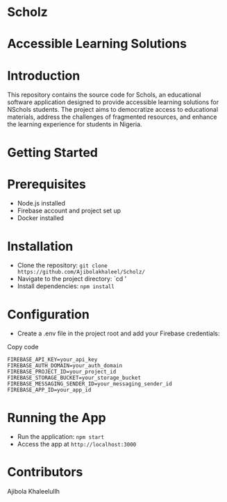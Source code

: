 # Scholz

#  Accessible Learning Solutions
# Introduction
This repository contains the source code for Schols, an educational software application designed to provide accessible learning solutions for NSchols students. The project aims to democratize access to educational materials, address the challenges of fragmented resources, and enhance the learning experience for students in Nigeria.


# Getting Started
# Prerequisites
- Node.js installed
- Firebase account and project set up
- Docker installed

# Installation
- Clone the repository: `git clone https://github.com/Ajibolakhaleel/Scholz/`
- Navigate to the project directory: `cd '
- Install dependencies: `npm install`
  
# Configuration
- Create a .env file in the project root and add your Firebase credentials:


Copy code
```
FIREBASE_API_KEY=your_api_key
FIREBASE_AUTH_DOMAIN=your_auth_domain
FIREBASE_PROJECT_ID=your_project_id
FIREBASE_STORAGE_BUCKET=your_storage_bucket
FIREBASE_MESSAGING_SENDER_ID=your_messaging_sender_id
FIREBASE_APP_ID=your_app_id
```
# Running the App
- Run the application: `npm start`
- Access the app at `http://localhost:3000`
  

  
# Contributors
Ajibola Khaleelullh 
